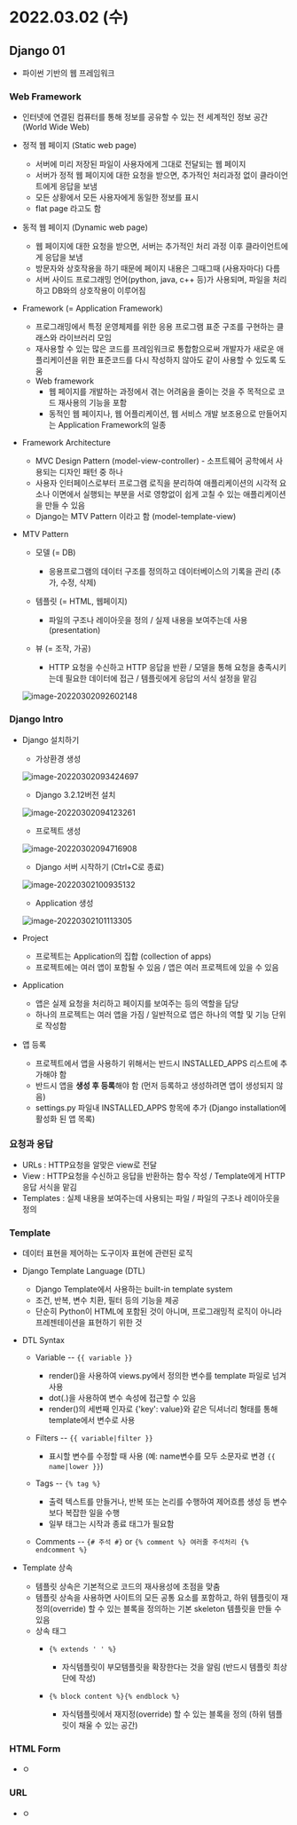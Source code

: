 # 2022.03.02 (수)

## Django 01

- 파이썬 기반의 웹 프레임워크



### Web Framework

- 인터넷에 연결된 컴퓨터를 통해 정보를 공유할 수 있는 전 세계적인 정보 공간 (World Wide Web)

- 정적 웹 페이지 (Static web page)
  - 서버에 미리 저장된 파일이 사용자에게 그대로 전달되는 웹 페이지
  - 서버가 정적 웹 페이지에 대한 요청을 받으면, 추가적인 처리과정 없이 클라이언트에게 응답을 보냄
  - 모든 상황에서 모든 사용자에게 동일한 정보를 표시
  - flat page 라고도 함
  
- 동적 웹 페이지 (Dynamic web page)
  - 웹 페이지에 대한 요청을 받으면, 서버는 추가적인 처리 과정 이후 클라이언트에게 응답을 보냄
  - 방문자와 상호작용을 하기 때문에 페이지 내용은 그때그때 (사용자마다) 다름
  - 서버 사이드 프로그래밍 언어(python, java, c++ 등)가 사용되며, 파일을 처리하고 DB와의 상호작용이 이루어짐
  
- Framework (= Application Framework)
  - 프로그래밍에서 특정 운영체제를 위한 응용 프로그램 표준 구조를 구현하는 클래스와 라이브러리 모임
  - 재사용할 수 있는 많은 코드를 프레임워크로 통합함으로써 개발자가 새로운 애플리케이션을 위한 표준코드를 다시 작성하지 않아도 같이 사용할 수 있도록 도움
  - Web framework
    - 웹 페이지를 개발하는 과정에서 겪는 어려움을 줄이는 것을 주 목적으로 코드 재사용의 기능을 포함
    - 동적인 웹 페이지나, 웹 어플리케이션, 웹 서비스 개발 보조용으로 만들어지는 Application Framework의 일종
  
- Framework Architecture
  - MVC Design Pattern (model-view-controller) - 소프트웨어 공학에서 사용되는 디자인 패턴 중 하나
  - 사용자 인터페이스로부터 프로그램 로직을 분리하여 애플리케이션의 시각적 요소나 이면에서 실행되는 부분을 서로 영향없이 쉽게 고칠 수 있는 애플리케이션을 만들 수 있음
  - Django는 MTV Pattern 이라고 함 (model-template-view)
  
- MTV Pattern
  - 모델 (= DB) 
       - 응용프로그램의 데이터 구조를 정의하고 데이터베이스의 기록을 관리 (추가, 수정, 삭제)
  
  - 템플릿 (= HTML, 웹페이지)
       - 파일의 구조나 레이아웃을 정의 / 실제 내용을 보여주는데 사용 (presentation)
  
  - 뷰 (= 조작, 가공)
       - HTTP 요청을 수신하고 HTTP 응답을 반환 / 모델을 통해 요청을 충족시키는데 필요한 데이터에 접근 / 템플릿에게 응답의 서식 설정을 맡김
  
  
  ![image-20220302092602148](%5B2022.03.02%5D%2003_Django01.assets/image-20220302092602148.png)



### Django Intro

- Django 설치하기

  - 가상환경 생성

  ![image-20220302093424697](%5B2022.03.02%5D%2003_Django01.assets/image-20220302093424697.png)

  - Django 3.2.12버전 설치

  ![image-20220302094123261](%5B2022.03.02%5D%2003_Django01.assets/image-20220302094123261.png)

  - 프로젝트 생성

  ![image-20220302094716908](%5B2022.03.02%5D%2003_Django01.assets/image-20220302094716908.png)

  - Django 서버 시작하기 (Ctrl+C로 종료)

  ![image-20220302100935132](%5B2022.03.02%5D%2003_Django01.assets/image-20220302100935132.png)

  - Application 생성

  ![image-20220302101113305](%5B2022.03.02%5D%2003_Django01.assets/image-20220302101113305.png)

- Project
  - 프로젝트는 Application의 집합 (collection of apps)
  - 프로젝트에는 여러 앱이 포함될 수 있음 / 앱은 여러 프로젝트에 있을 수 있음
- Application
  - 앱은 실제 요청을 처리하고 페이지를 보여주는 등의 역할을 담당
  - 하나의 프로젝트는 여러 앱을 가짐 / 일반적으로 앱은 하나의 역할 및 기능 단위로 작성함
- 앱 등록
  - 프로젝트에서 앱을 사용하기 위해서는 반드시 INSTALLED_APPS 리스트에 추가해야 함
  - 반드시 앱을 **생성 후 등록**해야 함 (먼저 등록하고 생성하려면 앱이 생성되지 않음)
  - settings.py 파일내 INSTALLED_APPS 항목에 추가 (Django installation에 활성화 된 앱 목록)



### 요청과 응답

- URLs : HTTP요청을 알맞은 view로 전달
- View : HTTP요청을 수신하고 응답을 반환하는 함수 작성 / Template에게 HTTP응답 서식을 맡김
- Templates : 실제 내용을 보여주는데 사용되는 파일 / 파일의 구조나 레이아웃을 정의



### Template

- 데이터 표현을 제어하는 도구이자 표현에 관련된 로직
- Django Template Language (DTL)
  - Django Template에서 사용하는 built-in template system
  - 조건, 반복, 변수 치환, 필터 등의 기능을 제공
  - 단순히 Python이 HTML에 포함된 것이 아니며, 프로그래밍적 로직이 아니라 프레젠테이션을 표현하기 위한 것

- DTL Syntax
  - Variable  --  `{{ variable }}`
    - render()을 사용하여 views.py에서 정의한 변수를 template 파일로 넘겨 사용
    - dot(.)을 사용하여 변수 속성에 접근할 수 있음
    - render()의 세번째 인자로 {'key': value}와 같은 딕셔너리 형태를 통해 template에서 변수로 사용

  - Filters  --  `{{ variable|filter }}`
    - 표시할 변수를 수정할 때 사용 (예: name변수를 모두 소문자로 변경 `{{ name|lower }}`)

  - Tags  --  `{% tag %}`
    - 출력 텍스트를 만들거나, 반복 또는 논리를 수행하여 제어흐름 생성 등 변수보다 복잡한 일을 수행
    - 일부 태그는 시작과 종료 태그가 필요함

  - Comments  --  `{# 주석 #}` or `{% comment %} 여러줄 주석처리 {% endcomment %}`

- Template 상속
  - 템플릿 상속은 기본적으로 코드의 재사용성에 초점을 맞춤
  - 템플릿 상속을 사용하면 사이트의 모든 공통 요소를 포함하고, 하위 템플릿이 재정의(override) 할 수 있는 블록을 정의하는 기본 skeleton 템플릿을 만들 수 있음
  - 상속 태그
    - `{% extends ' ' %}`
      - 자식템플릿이 부모템플릿을 확장한다는 것을 알림 (반드시 템플릿 최상단에 작성)

    - `{% block content %}{% endblock %}`
      - 자식템플릿에서 재지정(override) 할 수 있는 블록을 정의 (하위 템플릿이 채울 수 있는 공간)




### HTML Form

- ㅇ



### URL

- ㅇ
